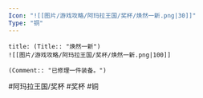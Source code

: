```yaml
---
Icon: "![[图片/游戏攻略/阿玛拉王国/奖杯/焕然一新.png|30]]"
Type: "铜"
---
```

```ad-common-bronze-trophy
title: (Title:: "焕然一新")
![[图片/游戏攻略/阿玛拉王国/奖杯/焕然一新.png|100]]

(Comment:: "已修理一件装备。")
```

#阿玛拉王国/奖杯 #奖杯 #铜
